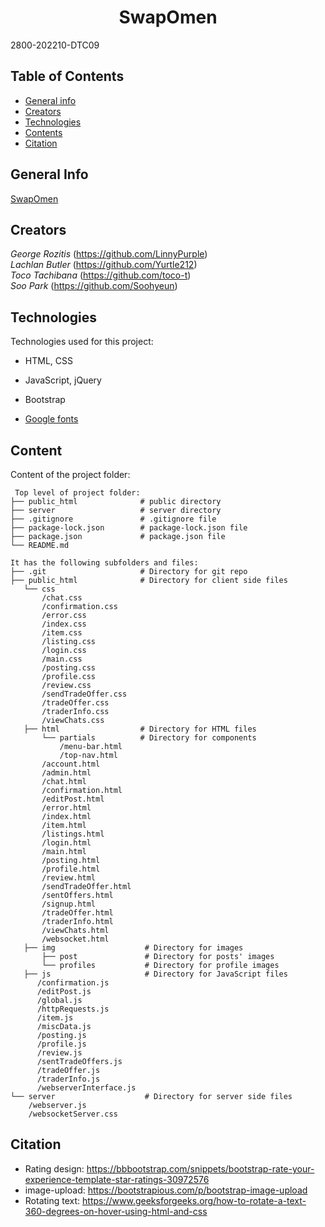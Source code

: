 
<h1 align="center"> SwapOmen </h1>
<p>2800-202210-DTC09</P>

## Table of Contents

* [General info](#general-info)
* [Creators](#creators)
* [Technologies](#technologies)
* [Contents](#content)
* [Citation](#citation)

## General Info

[SwapOmen](https://sub.yurtle.net/)

## Creators
*George Rozitis* (https://github.com/LinnyPurple)  
*Lachlan Butler* (https://github.com/Yurtle212)  
*Toco Tachibana* (https://github.com/toco-t)  
*Soo Park* (https://github.com/Soohyeun)  


## Technologies
Technologies used for this project:
* HTML, CSS
* JavaScript, jQuery
* Bootstrap

* [Google fonts](https://fonts.google.com/)

## Content
Content of the project folder:

```
 Top level of project folder:
├── public_html              # public directory
├── server                   # server directory
├── .gitignore               # .gitignore file
├── package-lock.json        # package-lock.json file
├── package.json             # package.json file
└── README.md

It has the following subfolders and files:
├── .git                     # Directory for git repo     
├── public_html              # Directory for client side files
   └── css
       /chat.css
       /confirmation.css
       /error.css
       /index.css
       /item.css
       /listing.css
       /login.css
       /main.css
       /posting.css
       /profile.css
       /review.css
       /sendTradeOffer.css
       /tradeOffer.css
       /traderInfo.css
       /viewChats.css
   ├── html                  # Directory for HTML files
       └── partials          # Directory for components
           /menu-bar.html
           /top-nav.html
       /account.html
       /admin.html
       /chat.html
       /confirmation.html
       /editPost.html
       /error.html
       /index.html
       /item.html
       /listings.html
       /login.html
       /main.html
       /posting.html
       /profile.html
       /review.html
       /sendTradeOffer.html
       /sentOffers.html
       /signup.html
       /tradeOffer.html
       /traderInfo.html
       /viewChats.html
       /websocket.html
   ├── img                    # Directory for images
       ├── post               # Directory for posts' images
       └── profiles           # Directory for profile images  
   ├── js                     # Directory for JavaScript files
      /confirmation.js
      /editPost.js
      /global.js
      /httpRequests.js
      /item.js
      /miscData.js
      /posting.js
      /profile.js
      /review.js
      /sentTradeOffers.js
      /tradeOffer.js
      /traderInfo.js
      /webserverInterface.js
└── server                    # Directory for server side files
    /webserver.js              
    /websocketServer.css             
```
## Citation
* Rating design: https://bbbootstrap.com/snippets/bootstrap-rate-your-experience-template-star-ratings-30972576
* image-upload: https://bootstrapious.com/p/bootstrap-image-upload  
* Rotating text: https://www.geeksforgeeks.org/how-to-rotate-a-text-360-degrees-on-hover-using-html-and-css